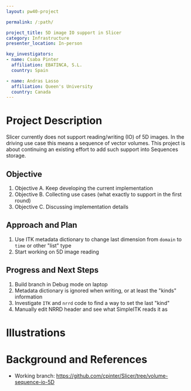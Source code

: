 ```yaml
---
layout: pw40-project

permalink: /:path/

project_title: 5D image IO support in Slicer
category: Infrastructure
presenter_location: In-person

key_investigators:
- name: Csaba Pinter
  affiliation: EBATINCA, S.L.
  country: Spain

- name: Andras Lasso
  affiliation: Queen's University
  country: Canada
---
```


# Project Description

<!-- Add a short paragraph describing the project. -->

Slicer currently does not support reading/writing (IO) of 5D images. In the driving use case this means a sequence of vector volumes. This project is about continuing an existing effort to add such support into Sequences storage.

## Objective

<!-- Describe here WHAT you would like to achieve (what you will have as end result). -->

1. Objective A. Keep developing the current implementation
1. Objective B. Collecting use cases (what exactly to support in the first round)
1. Objective C. Discussing implementation details

## Approach and Plan

<!-- Describe here HOW you would like to achieve the objectives stated above. -->

1. Use ITK metadata dictionary to change last dimension from `domain` to `time` or other "list" type
2. Start working on 5D image reading

## Progress and Next Steps

<!-- Update this section as you make progress, describing of what you have ACTUALLY DONE.
     If there are specific steps that you could not complete then you can describe them here, too. -->

1. Build branch in Debug mode on laptop
2. Metadata dictionary is ignored when writing, or at least the "kinds" information
3. Investigate `ITK` and `nrrd` code to find a way to set the last "kind"
4. Manually edit NRRD header and see what SimpleITK reads it as

# Illustrations

<!-- Add pictures and links to videos that demonstrate what has been accomplished.
![Description of picture](Example2.jpg)
![Some more images](Example2.jpg)
-->

# Background and References

<!-- If you developed any software, include link to the source code repository.
     If possible, also add links to sample data, and to any relevant publications. -->

* Working branch: https://github.com/cpinter/Slicer/tree/volume-sequence-io-5D

